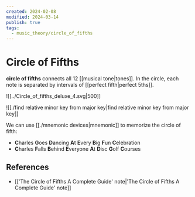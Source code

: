 ```yaml
---
created: 2024-02-08
modified: 2024-03-14
publish: true
tags:
  - music_theory/circle_of_fifths
---
```


# Circle of Fifths
**circle of fifths** connects all 12 [[musical tone|tones]]. In the circle, each note is separated by intervals of [[perfect fifth|perfect 5ths]].

![[../Circle_of_fifths_deluxe_4.svg|500]]

![[./find relative minor key from major key|find relative minor key from major key]]

We can use [[./mnemonic devices|mnemonic]] to memorize the circle of fifth:
- **C**harles **G**oes **D**ancing **A**t **E**very **B**ig **F**un **C**elebration
- **C**harles **F**alls **B**ehind **E**veryone **A**t **D**isc **G**olf **C**ourses
## References
- [['The Circle of Fifths A Complete Guide' note|'The Circle of Fifths A Complete Guide' note]]